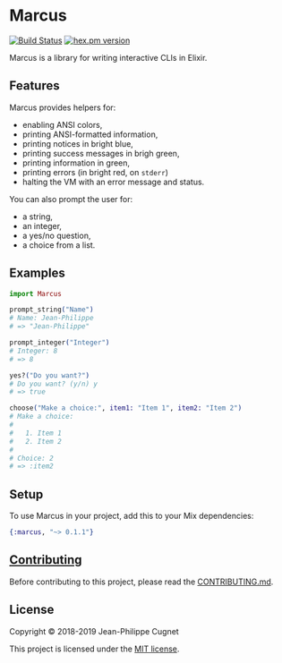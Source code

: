 # Marcus

[![Build Status](https://travis-ci.com/ejpcmac/marcus.svg?branch=develop)](https://travis-ci.com/ejpcmac/marcus)
[![hex.pm version](http://img.shields.io/hexpm/v/marcus.svg?style=flat)](https://hex.pm/packages/marcus)

Marcus is a library for writing interactive CLIs in Elixir.

## Features

Marcus provides helpers for:

* enabling ANSI colors,
* printing ANSI-formatted information,
* printing notices in bright blue,
* printing success messages in brigh green,
* printing information in green,
* printing errors (in bright red, on `stderr`)
* halting the VM with an error message and status.

You can also prompt the user for:

* a string,
* an integer,
* a yes/no question,
* a choice from a list.

## Examples

```elixir
import Marcus

prompt_string("Name")
# Name: Jean-Philippe
# => "Jean-Philippe"

prompt_integer("Integer")
# Integer: 8
# => 8

yes?("Do you want?")
# Do you want? (y/n) y
# => true

choose("Make a choice:", item1: "Item 1", item2: "Item 2")
# Make a choice:
#
#   1. Item 1
#   2. Item 2
#
# Choice: 2
# => :item2
```

## Setup

To use Marcus in your project, add this to your Mix dependencies:

```elixir
{:marcus, "~> 0.1.1"}
```

## [Contributing](CONTRIBUTING.md)

Before contributing to this project, please read the
[CONTRIBUTING.md](CONTRIBUTING.md).

## License

Copyright © 2018-2019 Jean-Philippe Cugnet

This project is licensed under the [MIT license](LICENSE).
